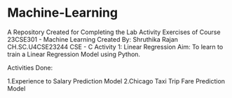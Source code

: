 # Machine-Learning
A Repository Created for Completing the Lab Activity Exercises of Course 23CSE301 - Machine Learning
Created By:
Shruthika Rajan 
CH.SC.U4CSE23244
CSE - C 
Activity 1: Linear Regression
Aim:
To learn to train a Linear Regression Model using Python.

Activities Done:

1.Experience to Salary Prediction Model
2.Chicago Taxi Trip Fare Prediction Model
